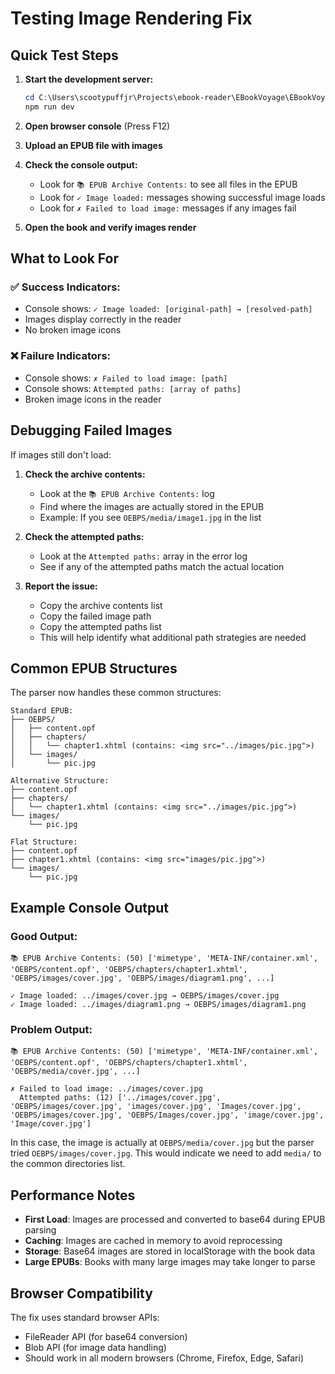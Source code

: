 # Testing Image Rendering Fix

## Quick Test Steps

1. **Start the development server:**
   ```powershell
   cd C:\Users\scootypuffjr\Projects\ebook-reader\EBookVoyage\EBookVoyage
   npm run dev
   ```

2. **Open browser console** (Press F12)

3. **Upload an EPUB file with images**

4. **Check the console output:**
   - Look for `📚 EPUB Archive Contents:` to see all files in the EPUB
   - Look for `✓ Image loaded:` messages showing successful image loads
   - Look for `✗ Failed to load image:` messages if any images fail

5. **Open the book and verify images render**

## What to Look For

### ✅ Success Indicators:
- Console shows: `✓ Image loaded: [original-path] → [resolved-path]`
- Images display correctly in the reader
- No broken image icons

### ❌ Failure Indicators:
- Console shows: `✗ Failed to load image: [path]`
- Console shows: `Attempted paths: [array of paths]`
- Broken image icons in the reader

## Debugging Failed Images

If images still don't load:

1. **Check the archive contents:**
   - Look at the `📚 EPUB Archive Contents:` log
   - Find where the images are actually stored in the EPUB
   - Example: If you see `OEBPS/media/image1.jpg` in the list

2. **Check the attempted paths:**
   - Look at the `Attempted paths:` array in the error log
   - See if any of the attempted paths match the actual location

3. **Report the issue:**
   - Copy the archive contents list
   - Copy the failed image path
   - Copy the attempted paths list
   - This will help identify what additional path strategies are needed

## Common EPUB Structures

The parser now handles these common structures:

```
Standard EPUB:
├── OEBPS/
│   ├── content.opf
│   ├── chapters/
│   │   └── chapter1.xhtml (contains: <img src="../images/pic.jpg">)
│   └── images/
│       └── pic.jpg

Alternative Structure:
├── content.opf
├── chapters/
│   └── chapter1.xhtml (contains: <img src="../images/pic.jpg">)
└── images/
    └── pic.jpg

Flat Structure:
├── content.opf
├── chapter1.xhtml (contains: <img src="images/pic.jpg">)
└── images/
    └── pic.jpg
```

## Example Console Output

### Good Output:
```
📚 EPUB Archive Contents: (50) ['mimetype', 'META-INF/container.xml', 'OEBPS/content.opf', 'OEBPS/chapters/chapter1.xhtml', 'OEBPS/images/cover.jpg', 'OEBPS/images/diagram1.png', ...]

✓ Image loaded: ../images/cover.jpg → OEBPS/images/cover.jpg
✓ Image loaded: ../images/diagram1.png → OEBPS/images/diagram1.png
```

### Problem Output:
```
📚 EPUB Archive Contents: (50) ['mimetype', 'META-INF/container.xml', 'OEBPS/content.opf', 'OEBPS/chapters/chapter1.xhtml', 'OEBPS/media/cover.jpg', ...]

✗ Failed to load image: ../images/cover.jpg
  Attempted paths: (12) ['../images/cover.jpg', 'OEBPS/images/cover.jpg', 'images/cover.jpg', 'Images/cover.jpg', 'OEBPS/images/cover.jpg', 'OEBPS/Images/cover.jpg', 'image/cover.jpg', 'Image/cover.jpg']
```

In this case, the image is actually at `OEBPS/media/cover.jpg` but the parser tried `OEBPS/images/cover.jpg`. This would indicate we need to add `media/` to the common directories list.

## Performance Notes

- **First Load**: Images are processed and converted to base64 during EPUB parsing
- **Caching**: Images are cached in memory to avoid reprocessing
- **Storage**: Base64 images are stored in localStorage with the book data
- **Large EPUBs**: Books with many large images may take longer to parse

## Browser Compatibility

The fix uses standard browser APIs:
- FileReader API (for base64 conversion)
- Blob API (for image data handling)
- Should work in all modern browsers (Chrome, Firefox, Edge, Safari)

